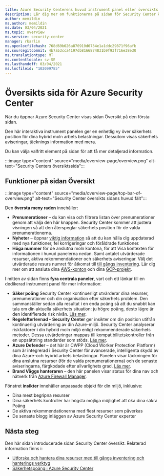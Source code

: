 ```yaml
---
title: Azure Security Centerens huvud instrument panel eller översikts sida
description: Lär dig mer om funktionerna på sidan för Security Center översikt
author: memildin
ms.author: memildin
ms.date: 03/04/2021
ms.topic: overview
ms.service: security-center
manager: rkarlin
ms.openlocfilehash: 768d69b626a870910d6734e1a1ddc29871f96afb
ms.sourcegitcommit: 4b7a53cca4197db8166874831b9f93f716e38e30
ms.translationtype: MT
ms.contentlocale: sv-SE
ms.lasthandoff: 03/04/2021
ms.locfileid: "102099785"
---
```

# <a name="azure-security-centers-overview-page"></a>Översikts sida för Azure Security Center

När du öppnar Azure Security Center visas sidan Översikt på den första sidan. 

Den här interaktiva instrument panelen ger en enhetlig vy över säkerhets position för dina hybrid moln arbets belastningar. Dessutom visas säkerhets aviseringar, täcknings information med mera.

Du kan välja valfritt element på sidan för att få mer detaljerad information.

:::image type="content" source="media/overview-page/overview.png" alt-text="Security Centers översiktssida":::

## <a name="features-of-the-overview-page"></a>Funktioner på sidan Översikt

:::image type="content" source="media/overview-page/top-bar-of-overview.png" alt-text="Security Center översikts sidans huvud fält":::

Den **översta meny raden** innehåller:
- **Prenumerationer** – du kan visa och filtrera listan över prenumerationer genom att välja den här knappen. Security Center kommer att justera visningen så att den återspeglar säkerhets position för de valda prenumerationerna.
- **Nyheter** – öppnar [viktig information](release-notes.md) så att du kan hålla dig uppdaterad med nya funktioner, fel korrigeringar och föråldrade funktioner.
- **Höga nummer** för de anslutna moln kontona, för att Visa kontexten för informationen i huvud panelerna nedan. Samt antalet utvärderade resurser, aktiva rekommendationer och säkerhets aviseringar. Välj det utvärderade resurs numret för åtkomst till [till gångs inventering](asset-inventory.md). Lär dig mer om att ansluta dina [AWS-konton](quickstart-onboard-aws.md) och dina [GCP-projekt](quickstart-onboard-gcp.md).


I mitten av sidan finns **fyra centrala paneler**, vart och ett länkar till en dedikerad instrument panel för mer information:
- **Säker poäng** Security Center kontinuerligt utvärderar dina resurser, prenumerationer och din organisation efter säkerhets problem. Den sammanställer sedan alla resultat i en enda poäng så att du snabbt kan tala om din aktuella säkerhets situation: ju högre poäng, desto lägre är den identifierade risk nivån. [Läs mer](secure-score-security-controls.md).
- **Regelefterlevnad – Security Center** ger insikter om din position utifrån kontinuerlig utvärdering av din Azure-miljö. Security Center analyserar riskfaktorer i din hybrid moln miljö enligt rekommenderade säkerhets metoder. Dessa utvärderingar mappas till kompatibilitetskontroller från en uppsättning standarder som stöds. [Läs mer](security-center-compliance-dashboard.md).
- **Azure Defender** – det här är CWPP (Cloud Worker Protection Platform) som är integrerad i Security Center för avancerade, intelligenta skydd av dina Azure-och hybrid arbets belastningar. Panelen visar täckningen för dina anslutna resurser (för de valda prenumerationerna) och de senaste aviseringarna, färgkodade efter allvarlighets grad. [Läs mer](azure-defender.md).
- **Brand Väggs hanteraren** – den här panelen visar status för dina nav och nätverk från [Azure Firewall Manager](../firewall-manager/overview.md). 


Fönstret **insikter** innehåller anpassade objekt för din miljö, inklusive:
- Dina mest begripna resurser
- Dina säkerhets kontroller har högsta möjliga möjlighet att öka dina säkra Poäng
- De aktiva rekommendationerna med flest resurser som påverkas
- De senaste blogg inläggen av Azure Security Center experter

## <a name="next-steps"></a>Nästa steg

Den här sidan introducerade sidan Security Center översikt. Relaterad information finns i:

- [Utforska och hantera dina resurser med till gångs inventering och hanterings verktyg](asset-inventory.md)
- [Säkerhetspoäng i Azure Security Center](secure-score-security-controls.md)